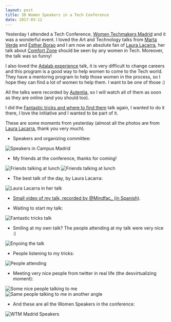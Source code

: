 ```yaml
---
layout: post
title: 30 Women Speakers in a Tech Conference 
date: 2017-03-12
---
```


Yesterday I attended a Tech Conference, <a href="http://wtm.gdgmadrid.es/">Women Techmakers Madrid</a> and it was a wonderful event. I loved the Art and Technology talks from <a href="https://twitter.com/GreenMartinha">Marta Verde</a> and <a href="https://twitter.com/EstherBorao">Esther Borao</a> and I am now an absolute fan of <a href="https://twitter.com/LauraLacarra">Laura Lacarra</a>, her talk about <a href="http://wtm.gdgmadrid.es/agenda/laura-lacarra-confort.html">Comfort Zone</a> should be seen by any women in Tech. Moreover, the talk was so funny!

I also loved the <a href="http://wtm.gdgmadrid.es/agenda/rocio-fina-programadoraweb.html">Adalab experience</a> talk, it is very difficult to change careers and this program is a good way to help women to come to the Tech world. They have a mentoring program to help those women in the process, so I hope they can find a lot of women to help them. I want to be one of those :)

All the talks were recorded by <a href="https://www.youtube.com/user/AutentiaMedia">Autentia</a>, so I will watch all of them as soon as they are online (and you should too). 

I did the <a href="https://docs.google.com/presentation/d/1P6h7f-LoZFA4r7hCydScep8u39k80x85hLt5I4tNI_0/edit#slide=id.g35f391192_00">Fantastic tricks and where to find them</a> talk again, I wanted to do it there, I love the initiative and I wanted to be part of it.

These are some moments from yesterday (almost all the photos are from <a href="https://twitter.com/LauraLacarra">Laura Lacarra</a>, thank you very much).

- Speakers and organizing committee:

<img src="../images/blog/speakers-campus-madrid.jpg" alt="Speakers in Campus Madrid" />

- My friends at the conference, thanks for coming!

<img src="../images/blog/friends.jpg" alt="Friends talking at lunch" />

<img src="../images/blog/lauraDiaz.jpg" alt="Friends talking at lunch" />

- The best talk of the day, by Laura Lacarra:

<img src="../images/blog/lauraLacarra.jpg" alt="Laura Lacarra in her talk" />

- <a href="https://twitter.com/i/videos/840595421357576192">Small video of my talk, recorded by @Mindfac_ (in Spanish)</a>.

- Waiting to start my talk:

<img src="../images/blog/beforeTalk.jpg" alt="Fantastic tricks talk" />

- Smiling at my own talk? The people attending at my talk were very nice :)

<img src="../images/blog/enjoyingTalk.jpg" alt="Enyoing the talk" />

- People listening to my tricks:

<img src="../images/blog/talk_people.jpg" alt="People attending" />

- Meeting very nice people from twitter in real life (the desvirtualizing moment): 

<img src="../images/blog/meetingPeople1.jpg" alt="Some nice people talking to me" />

<img src="../images/blog/meetingPeople2.jpg" alt="Same people talking to me in another angle" />

- And these are all the Women Speakers in the conference:

<img src="../images/blog/wtmmadrid-speakers.jpg" alt="WTM Madrid Speakers" />
